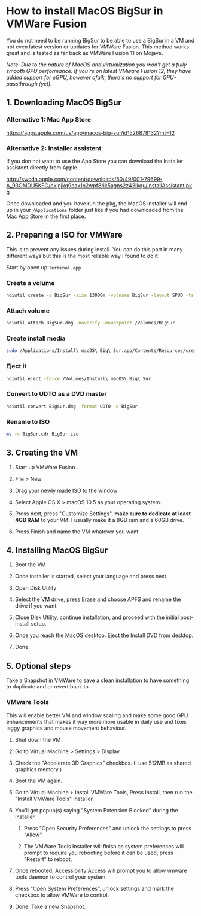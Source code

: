 # How to install MacOS BigSur in VMWare Fusion

You do not need to be running BigSur to be able to use a BigSur in a VM and not even latest version or updates for VMWare Fusion. This method works great and is tested as far back as VMWare Fusion 11 on Mojave.

*Note: Due to the nature of MacOS and virtualization you won't get a fully smooth GPU performance. If you're on latest VMware Fusion 12, they have added support for eGPU, however afaik, there's no support for GPU-passthrough (yet).*

## 1. Downloading MacOS BigSur

### Alternative 1: Mac App Store
https://apps.apple.com/us/app/macos-big-sur/id1526878132?mt=12

### Alternative 2: Installer assistent
If you don not want to use the App Store you can download the Installer assistent directly from Apple. 

http://swcdn.apple.com/content/downloads/50/49/001-79699-A_93OMDU5KFG/dkjnjkq9eax1n2wpf8rik5agns2z43ikqu/InstallAssistant.pkg

Once downloaded and you have run the pkg, the MacOS installer will end up in your `/Applications` folder just like if you had downloaded from the Mac App Store in the first place.


## 2. Preparing a ISO for VMWare

This is to prevent any issues during install. You can do this part in many different ways but this is the most reliable way I found to do it.

Start by open up `Terminal.app`

### Create a volume
```sh
hdiutil create -o BigSur -size 13000m -volname BigSur -layout SPUD -fs HFS+J
```

### Attach volume
```sh
hdiutil attach BigSur.dmg -noverify -mountpoint /Volumes/BigSur
```

### Create install media
```sh
sudo /Applications/Install\ macOS\ Big\ Sur.app/Contents/Resources/createinstallmedia --volume /Volumes/BigSur --nointeraction
```

### Eject it
```sh
hdiutil eject -force /Volumes/Install\ macOS\ Big\ Sur
```

### Convert to UDTO as a DVD master
```sh
hdiutil convert BigSur.dmg -format UDTO -o BigSur
```

### Rename to ISO
```sh
mv -v BigSur.cdr BigSur.iso
```

## 3. Creating the VM

1. Start up VMWare Fusion.

2. File > New

3. Drag your newly made ISO to the window

4. Select Apple OS X > macOS 10.5 as your operating system.

5. Press next, press "Customize Settings", **make sure to dedicate at least 4GB RAM** to your VM. I usually make it a 8GB ram and a 60GB drive.

6. Press Finish and name the VM whatever you want.


## 4. Installing MacOS BigSur

1. Boot the VM

2. Once installer is started, select your language and press next.

3. Open Disk Utility

4. Select the VM drive, press Erase and choose APFS and rename the drive if you want.

5. Close Disk Utility, continue installation, and proceed with the initial post-install setup.

6. Once you reach the MacOS desktop. Eject the Install DVD from desktop.

6. Done.


## 5. Optional steps

Take a Snapshot in VMWare to save a clean installation to have something to duplicate and or revert back to.

### VMware Tools

This will enable better VM and window scaling and make some good GPU enhancements that makes it way more more usable in daily use and fixes laggy graphics and mouse movement behaviour.

1. Shut down the VM

2. Go to Virtual Machine > Settings > Display

3. Check the "Accelerate 3D Graphics" checkbox. (I use 512MB as shared graphics memory.)

4. Boot the VM again.

5. Go to Virtual Machine > Install VMWare Tools, Press Install, then run the "Install VMWare Tools" installer.

6. You'll get popup(s) saying "System Extension Blocked" during the installer.

    1. Press "Open Security Preferences" and unlock the settings to press "Allow"

    2. The VMWare Tools Installer will finish as system preferences will prompt to require you rebooting before it can be used, press "Restart" to reboot.

7. Once rebooted, Accessibility Access will prompt you to allow vmware tools daemon to control your system. 

8. Press "Open System Preferences", unlock settings and mark the checkbox to allow VMWare to control.

9. Done. Take a new Snapshot.
























